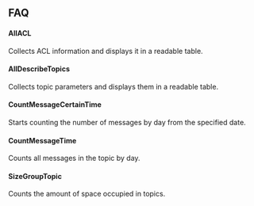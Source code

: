 
## FAQ

#### AllACL

Collects ACL information and displays it in a readable table.

#### AllDescribeTopics

Collects topic parameters and displays them in a readable table.

#### CountMessageCertainTime

Starts counting the number of messages by day from the specified date.

#### CountMessageTime

Counts all messages in the topic by day.

#### SizeGroupTopic

Counts the amount of space occupied in topics.